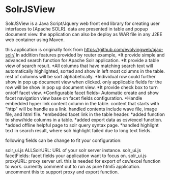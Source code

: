 # SolrJSView

SolrJSView is a Java Script/Jquery web front end library for creating user interfaces to [Apache SOLR]. data are presented in table and popup document view.
the application can also be deploy as WAR file in any J2EE web container using Maven.

this application is originally fork from https://github.com/evolvingweb/ajax-solr/
In addition features provided by reuter example,
	*It provide simple and advanced search function for Apache Solr application.
	*It provide a table view of search result.
	*All columns that have matching search text will automatically highlighted, sorted and show in left most columns in the table.
		rest of columns will be sort alphabetically.
	*Individual row could further show in pop up document view when clicked. only applicable fields for the row will be 
		show in pop up document view.
	*It provide check box to turn on/off facet view.
	*Configurable facet fields- Automatic create and show facet navigation view base on facet fields configuration. 
	*Handle embedded hyper link content column in the table. content that starts with "http" will be handle as a link.
		handled contents include wave file, image file, and html file.
	*embedded facet link in the table header. 
	*added function to show/hide columns in a table.
	*added export data as csv/excel function. 
	*added offline helpful page to solr query syntax page. 
	*handled highlight text in search result, where solr highlight failed due to long text fields.

following fields can be change to  fit your configuration:

solr_ui.js ALLSolrURL:  URL of your solr server instance.
solr_ui.js facetFields:  facet fields your application want to focus on.
solr_ui.js  proxyURL:  proxy server url. this is needed for export of csv/excel function to work. currently comment out
						to run as pure html5 application. uncomment this to support proxy and export function.
						
						


